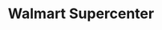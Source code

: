 ---
title: "Walmart Supercenter"
url: /baton-rouge/walmart-supercenter-oneal-lane/
shop: supermarket
---
